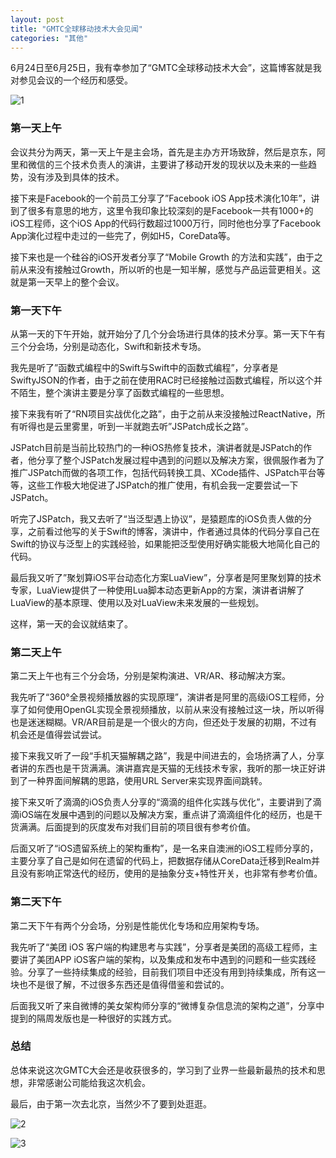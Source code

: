 ```yaml
---
layout: post
title: "GMTC全球移动技术大会见闻"
categories: "其他"
---
```


6月24日至6月25日，我有幸参加了“GMTC全球移动技术大会”，这篇博客就是我对参见会议的一个经历和感受。

![1](http://oldblog.shicishuzhai.com/457acda7bd3dc65f172468c45dad4a8f.png)

### 第一天上午

会议共分为两天，第一天上午是主会场，首先是主办方开场致辞，然后是京东，阿里和微信的三个技术负责人的演讲，主要讲了移动开发的现状以及未来的一些趋势，没有涉及到具体的技术。

接下来是Facebook的一个前员工分享了”Facebook iOS App技术演化10年”，讲到了很多有意思的地方，这里令我印象比较深刻的是Facebook一共有1000+的iOS工程师，这个iOS App的代码行数超过1000万行，同时他也分享了Facebook App演化过程中走过的一些完了，例如H5，CoreData等。

接下来也是一个硅谷的iOS开发者分享了“Mobile Growth 的方法和实践”，由于之前从来没有接触过Growth，所以听的也是一知半解，感觉与产品运营更相关。这就是第一天早上的整个会议。

### 第一天下午

从第一天的下午开始，就开始分了几个分会场进行具体的技术分享。第一天下午有三个分会场，分别是动态化，Swift和新技术专场。

我先是听了”函数式编程中的Swift与Swift中的函数式编程”，分享者是SwiftyJSON的作者，由于之前在使用RAC时已经接触过函数式编程，所以这个并不陌生，整个演讲主要是分享了函数式编程的一些思想。

接下来我有听了“RN项目实战优化之路”，由于之前从来没接触过ReactNative，所有听得也是云里雾里，听到一半就跑去听”JSPatch成长之路”。

JSPatch目前是当前比较热门的一种iOS热修复技术，演讲者就是JSPatch的作者，他分享了整个JSPatch发展过程中遇到的问题以及解决方案，很佩服作者为了推广JSPatch而做的各项工作，包括代码转换工具、XCode插件、JSPatch平台等等，这些工作极大地促进了JSPatch的推广使用，有机会我一定要尝试一下JSPatch。

听完了JSPatch，我又去听了“当泛型遇上协议”，是猿题库的iOS负责人做的分享，之前看过他写的关于Swift的博客，演讲中，作者通过具体的代码分享自己在Swift的协议与泛型上的实践经验，如果能把泛型使用好确实能极大地简化自己的代码。

最后我又听了”聚划算iOS平台动态化方案LuaView”，分享者是阿里聚划算的技术专家，LuaView提供了一种使用Lua脚本动态更新App的方案，演讲者讲解了LuaView的基本原理、使用以及对LuaView未来发展的一些规划。

这样，第一天的会议就结束了。

### 第二天上午

第二天上午也有三个分会场，分别是架构演进、VR/AR、移动解决方案。

我先听了“360°全景视频播放器的实现原理”，演讲者是阿里的高级iOS工程师，分享了如何使用OpenGL实现全景视频播放，以前从来没有接触过这一块，所以听得也是迷迷糊糊。VR/AR目前是是一个很火的方向，但还处于发展的初期，不过有机会还是值得尝试尝试。

接下来我又听了一段“手机天猫解耦之路”，我是中间进去的，会场挤满了人，分享者讲的东西也是干货满满。演讲嘉宾是天猫的无线技术专家，我听的那一块正好讲到了一种界面间解耦的思路，使用URL Server来实现界面间跳转。

接下来又听了滴滴的iOS负责人分享的“滴滴的组件化实践与优化”，主要讲到了滴滴iOS端在发展中遇到的问题以及解决方案，重点讲了滴滴组件化的经历，也是干货满满。后面提到的灰度发布对我们目前的项目很有参考价值。

后面又听了“iOS遗留系统上的架构重构”，是一名来自澳洲的iOS工程师分享的，主要分享了自己是如何在遗留的代码上，把数据存储从CoreData迁移到Realm并且没有影响正常迭代的经历，使用的是抽象分支+特性开关，也非常有参考价值。

### 第二天下午

第二天下午有两个分会场，分别是性能优化专场和应用架构专场。

我先听了“美团 iOS 客户端的构建思考与实践”，分享者是美团的高级工程师，主要讲了美团APP iOS客户端的架构，以及集成和发布中遇到的问题和一些实践经验。分享了一些持续集成的经验，目前我们项目中还没有用到持续集成，所有这一块也不是很了解，不过很多东西还是值得借鉴和尝试的。

后面我又听了来自微博的美女架构师分享的“微博复杂信息流的架构之道”，分享中提到的隔周发版也是一种很好的实践方式。

### 总结

总体来说这次GMTC大会还是收获很多的，学习到了业界一些最新最热的技术和思想，非常感谢公司能给我这次机会。

最后，由于第一次去北京，当然少不了要到处逛逛。

![2](http://oldblog.shicishuzhai.com/9088bb3373fad1444a78921cb8c8172f.png)

![3](http://oldblog.shicishuzhai.com/5a0e1b3dac94502a08f70de2f14bee22.png)
